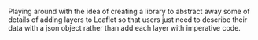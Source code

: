 Playing around with the idea of creating a library to abstract away some of details of adding layers to Leaflet so that users just need to describe their data with a json object rather than add each layer with imperative code. 

